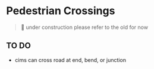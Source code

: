 # Pedestrian Crossings

> 🚧 under construction
> please refer to the old [](L-Junction-Restrictions.md) for now


## TO DO

* cims can cross road at end, bend, or junction
